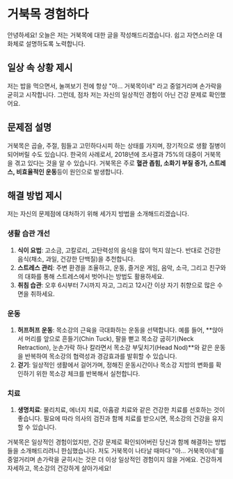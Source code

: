 # **거북목 경험하다**

안녕하세요! 오늘은 저는 거북목에 대한 글을 작성해드리겠습니다. 쉽고 자연스러운 대화체로 설명하도록 노력합니다.

## **일상 속 상황 제시**

저는 밥을 먹으면서, 눌껴보기 전에 항상 "아... 거북목이네" 라고 중얼거리며 손가락을 굳히고 시작합니다. 그런데, 점차 저는 자신의 일상적인 경험이 아닌 건강 문제로 확인했어요.

## **문제점 설명**

거북목은 곱슬, 주절, 힘들고 고민하다시피 하는 상태를 가지며, 장기적으로 생활 질병이 되어버릴 수도 있습니다. 한국의 사례로서, 2018년에 조사결과 75%의 대중이 거북목을 겪고 있다는 것을 알 수 있습니다. 거북목은 주로 **혈관 좁힘, 소화기 부질 증가, 스트레스, 비효율적인 운동**등이 원인으로 발생합니다.

## **해결 방법 제시**

저는 자신의 문제점에 대처하기 위해 세가지 방법을 소개해드리겠습니다.

### **생활 습관 개선**

1. **식이 요법**: 고소금, 고칼로리, 고탄력성의 음식을 많이 먹지 않는다. 반대로 건강한 음식(채소, 과일, 건강한 단백질)을 추천합니다.
2. **스트레스 관리**: 주변 환경을 조율하고, 운동, 즐거운 게임, 음악, 소극, 그리고 친구와의 대화를 통해 스트레스에서 벗어나는 방법도 활용하세요.
3. **취침 습관**: 오후 6시부터 7시까지 자고, 그리고 12시간 이상 자기 취향으로 많은 수면을 취하세요.

### **운동**

1. **허프허프 운동**: 목소강의 근육을 극대화하는 운동을 선택합니다. 예를 들어, **앉아서 머리를 앞으로 흔들기(Chin Tuck), 팔을 뻗고 목소강 굽히기(Neck Retraction), 눈손가락 하나 칼라면서 목소강 부딫치기(Head Nod)**와 같은 운동을 반복하여 목소강의 협력성과 경감효과를 발휘할 수 있습니다.
2. **걷기**: 일상적인 생활에서 걸어가며, 정해진 운동시간이나 목소강 지방의 변화를 확인하기 위한 목소강 체크를 반복해서 실천합니다.

### **치료**

1. **생명치료**: 물리치료, 에너지 치료, 아홉광 치료와 같은 건강한 치료를 선호하는 것이 좋습니다. 필요에 따라 의사의 검진과 함께 치료를 받으시면, 목소강의 건강을 유지할 수 있습니다.

거북목은 일상적인 경험이었지만, 건강 문제로 확인되어버린 당신과 함께 해결하는 방법들을 소개해드리려니 한심했습니다. 저도 거북목이 나타날 때마다 "아... 거북목이네"를 중얼거리며 손가락을 굳히시는 것은 더 이상 일상적인 경험이지 않을 거에요. 건강하게 자세하고, 목소강의 건강하게 살아가세요!